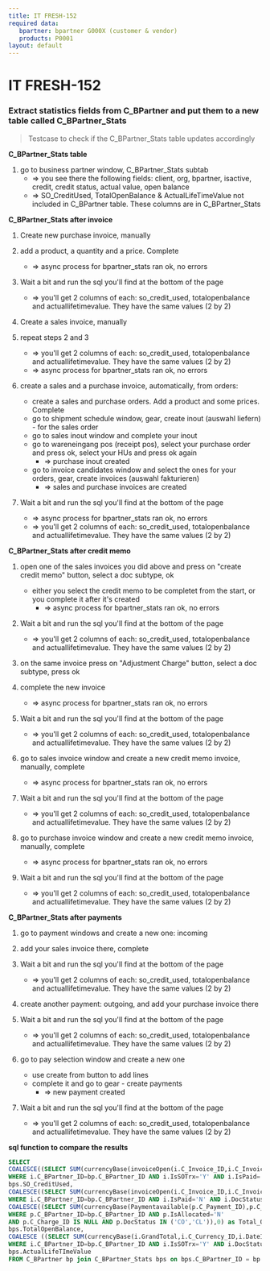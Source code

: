 ```yaml
---
title: IT FRESH-152
required data:
   bpartner: bpartner G000X (customer & vendor)
   products: P0001
layout: default
---
```


# IT FRESH-152
### Extract statistics fields from C_BPartner and put them to a new table called C_BPartner_Stats
> Testcase to check if the C_BPartner_Stats table updates accordingly

**C_BPartner_Stats table**

1. go to business partner window, C_BPartner_Stats subtab
	* => you see there the following fields: client, org, bpartner, isactive, credit, credit status, actual value, open balance
	* => SO_CreditUsed, TotalOpenBalance & ActualLifeTimeValue not included in C_BPartner table. These columns are in C_BPartner_Stats
	
**C_BPartner_Stats after invoice**

1. Create new purchase invoice, manually

2. add a product, a quantity and a price. Complete 
	* => async process for bpartner_stats ran ok, no errors

3. Wait a bit and run the sql you'll find at the bottom of the page
	* => you'll get 2 columns of each: so_credit_used, totalopenbalance and actuallifetimevalue. They have the same values (2 by 2)  

4. Create a sales invoice, manually 

5. repeat steps 2 and 3
	* => you'll get 2 columns of each: so_credit_used, totalopenbalance and actuallifetimevalue. They have the same values (2 by 2)
	* => async process for bpartner_stats ran ok, no errors
	
6. create a sales and a purchase invoice, automatically, from orders: 
	* create a sales and purchase orders. Add a product and some prices. Complete
	* go to shipment schedule window, gear, create inout (auswahl liefern) - for the sales order
	* go to sales inout window and complete your inout
	* go to wareneingang pos (receipt pos), select your purchase order and press ok, select your HUs and press ok again 
		* => purchase inout created
	* go to invoice candidates window and select the ones for your orders, gear, create invoices (auswahl fakturieren)
	    * => sales and purchase invoices are created

7. Wait a bit and run the sql you'll find at the bottom of the page
	* => async process for bpartner_stats ran ok, no errors
	* => you'll get 2 columns of each: so_credit_used, totalopenbalance and actuallifetimevalue. They have the same values (2 by 2) 
		
**C_BPartner_Stats after credit memo**	

1. open one of the sales invoices you did above and press on "create credit memo" button, select a doc subtype, ok
    * either you select the credit memo to be completet from the start, or you complete it after it's created
	    * => async process for bpartner_stats ran ok, no errors

2. Wait a bit and run the sql you'll find at the bottom of the page
	* => you'll get 2 columns of each: so_credit_used, totalopenbalance and actuallifetimevalue. They have the same values (2 by 2) 

3. on the same invoice press on "Adjustment Charge" button, select a doc subtype, press ok

4. complete the new invoice
	* => async process for bpartner_stats ran ok, no errors

5. Wait a bit and run the sql you'll find at the bottom of the page
	* => you'll get 2 columns of each: so_credit_used, totalopenbalance and actuallifetimevalue. They have the same values (2 by 2) 

6. go to sales invoice window and create a new credit memo invoice, manually, complete
	* => async process for bpartner_stats ran ok, no errors

7. Wait a bit and run the sql you'll find at the bottom of the page
	* => you'll get 2 columns of each: so_credit_used, totalopenbalance and actuallifetimevalue. They have the same values (2 by 2) 

8. go to purchase invoice window and create a new credit memo invoice, manually, complete
	* => async process for bpartner_stats ran ok, no errors

9. Wait a bit and run the sql you'll find at the bottom of the page
	* => you'll get 2 columns of each: so_credit_used, totalopenbalance and actuallifetimevalue. They have the same values (2 by 2) 
	
	
**C_BPartner_Stats after payments**	

1. go to payment windows and create a new one: incoming

2. add your sales invoice there, complete

3. Wait a bit and run the sql you'll find at the bottom of the page
	* => you'll get 2 columns of each: so_credit_used, totalopenbalance and actuallifetimevalue. They have the same values (2 by 2) 

4. create another payment: outgoing, and add your purchase invoice there 

5. Wait a bit and run the sql you'll find at the bottom of the page
	* => you'll get 2 columns of each: so_credit_used, totalopenbalance and actuallifetimevalue. They have the same values (2 by 2) 

6. go to pay selection window and create a new one
	* use create from button to add lines
	* complete it and go to gear - create payments
		* => new payment created	

7. Wait a bit and run the sql you'll find at the bottom of the page
	* => you'll get 2 columns of each: so_credit_used, totalopenbalance and actuallifetimevalue. They have the same values (2 by 2) 

**sql function to compare the results**

```sql
SELECT
COALESCE((SELECT SUM(currencyBase(invoiceOpen(i.C_Invoice_ID,i.C_InvoicePaySchedule_ID),i.C_Currency_ID,i.DateInvoiced, i.AD_Client_ID,i.AD_Org_ID)) FROM C_Invoice_v i
WHERE i.C_BPartner_ID=bp.C_BPartner_ID AND i.IsSOTrx='Y' AND i.IsPaid='N' AND i.DocStatus IN ('CO','CL')),0) AS SO_Credit_Used,
bps.SO_CreditUsed,
COALESCE((SELECT SUM(currencyBase(invoiceOpen(i.C_Invoice_ID,i.C_InvoicePaySchedule_ID),i.C_Currency_ID,i.DateInvoiced, i.AD_Client_ID,i.AD_Org_ID)*i.MultiplierAP) FROM C_Invoice_v i
WHERE i.C_BPartner_ID=bp.C_BPartner_ID AND i.IsPaid='N' AND i.DocStatus IN ('CO','CL')),0) -
COALESCE((SELECT SUM(currencyBase(Paymentavailable(p.C_Payment_ID),p.C_Currency_ID,p.DateTrx,p.AD_Client_ID,p.AD_Org_ID)) FROM C_Payment_v p
WHERE p.C_BPartner_ID=bp.C_BPartner_ID AND p.IsAllocated='N'
AND p.C_Charge_ID IS NULL AND p.DocStatus IN ('CO','CL')),0) as Total_Open_Balance,
bps.TotalOpenBalance,
COALESCE ((SELECT SUM(currencyBase(i.GrandTotal,i.C_Currency_ID,i.DateInvoiced, i.AD_Client_ID,i.AD_Org_ID)) FROM C_Invoice_v i
WHERE i.C_BPartner_ID=bp.C_BPartner_ID AND i.IsSOTrx='Y' AND i.DocStatus IN ('CO','CL')),0) as Actual_LifeTIme_Value,
bps.ActualLifeTImeValue
FROM C_BPartner bp join C_BPartner_Stats bps on bps.C_BPartner_ID = bp.c_bpartner_ID WHERE bp.C_BPartner_ID= your_BP_id;
```
